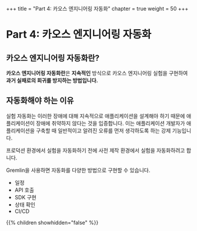 +++
title = "Part 4: 카오스 엔지니어링 자동화"
chapter = true
weight = 50
+++

# Part 4: 카오스 엔지니어링 자동화

## 카오스 엔지니어링 자동화란?
**카오스 엔지니어링 자동화란**은 **지속적인** 방식으로 카오스 엔지니어링 실험을 구현하여 **과거 실패로의 회귀를 방지하는 방법입니다.**

## 자동화해야 하는 이유

실험 자동화는 이러한 장애에 대해 지속적으로 애플리케이션을 설계해야 하기 때문에 애플리케이션이 장애에 취약하지 않다는 것을 입증합니다. 이는 애플리케이션 개발자가 애플리케이션을 구축할 때 일반적이고 알려진 오류를 먼저 생각하도록 하는 강제 기능입니다.

프로덕션 환경에서 실험을 자동화하기 전에 사전 제작 환경에서 실험을 자동화하려고 합니다.

Gremlin을 사용하면 자동화를 다양한 방법으로 구현할 수 있습니다.

+ 일정
+ API 호출
+ SDK 구현
+ 상태 확인
+ CI/CD



{{% children showhidden="false" %}}
